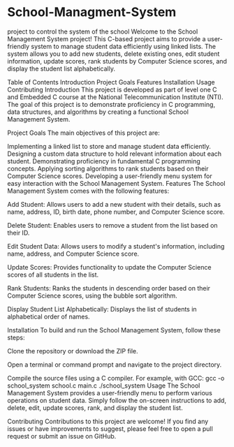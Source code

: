 # School-Managment-System
project to control the system of the school Welcome to the School Management System project! This C-based project aims to provide a user-friendly system to manage student data efficiently using linked lists. The system allows you to add new students, delete existing ones, edit student information, update scores, rank students by Computer Science scores, and display the student list alphabetically.

Table of Contents Introduction Project Goals Features Installation Usage Contributing Introduction This project is developed as part of level one C and Embedded C course at the National Telecommunication Institute (NTI). The goal of this project is to demonstrate proficiency in C programming, data structures, and algorithms by creating a functional School Management System.

Project Goals The main objectives of this project are:

Implementing a linked list to store and manage student data efficiently. Designing a custom data structure to hold relevant information about each student. Demonstrating proficiency in fundamental C programming concepts. Applying sorting algorithms to rank students based on their Computer Science scores. Developing a user-friendly menu system for easy interaction with the School Management System. Features The School Management System comes with the following features:

Add Student: Allows users to add a new student with their details, such as name, address, ID, birth date, phone number, and Computer Science score.

Delete Student: Enables users to remove a student from the list based on their ID.

Edit Student Data: Allows users to modify a student's information, including name, address, and Computer Science score.

Update Scores: Provides functionality to update the Computer Science scores of all students in the list.

Rank Students: Ranks the students in descending order based on their Computer Science scores, using the bubble sort algorithm.

Display Student List Alphabetically: Displays the list of students in alphabetical order of names.

Installation To build and run the School Management System, follow these steps:

Clone the repository or download the ZIP file.

Open a terminal or command prompt and navigate to the project directory.

Compile the source files using a C compiler. For example, with GCC: gcc -o school_system school.c main.c ./school_system Usage The School Management System provides a user-friendly menu to perform various operations on student data. Simply follow the on-screen instructions to add, delete, edit, update scores, rank, and display the student list.

Contributing Contributions to this project are welcome! If you find any issues or have improvements to suggest, please feel free to open a pull request or submit an issue on GitHub.
